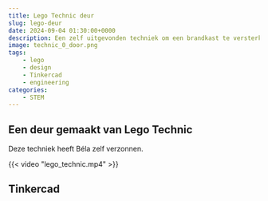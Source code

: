 ```yaml
---
title: Lego Technic deur
slug: lego-deur
date: 2024-09-04 01:30:00+0000
description: Een zelf uitgevonden techniek om een brandkast te versterken met een dubbel slot.
image: technic_0_door.png
tags: 
    - lego
    - design
    - Tinkercad
    - engineering
categories:
    - STEM
---
```


## Een deur gemaakt van Lego Technic

Deze techniek heeft Béla zelf verzonnen.

{{< video "lego_technic.mp4" >}}

## Tinkercad


